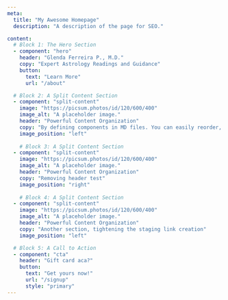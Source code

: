 ```yaml
---
meta:
  title: "My Awesome Homepage"
  description: "A description of the page for SEO."

content:
  # Block 1: The Hero Section
  - component: "hero"
    header: "Glenda Ferreira P., M.D."
    copy: "Expert Astrology Readings and Guidance"
    button:
      text: "Learn More"
      url: "/about"

  # Block 2: A Split Content Section
  - component: "split-content"
    image: "https://picsum.photos/id/120/600/400"
    image_alt: "A placeholder image."
    header: "Powerful Content Organization"
    copy: "By defining components in MD files. You can easily reorder, add, or remove sections of your page."
    image_position: "left"
  
    # Block 3: A Split Content Section
  - component: "split-content"
    image: "https://picsum.photos/id/120/600/400"
    image_alt: "A placeholder image."
    header: "Powerful Content Organization"
    copy: "Removing header test"
    image_position: "right"
  
    # Block 4: A Split Content Section
  - component: "split-content"
    image: "https://picsum.photos/id/120/600/400"
    image_alt: "A placeholder image."
    header: "Powerful Content Organization"
    copy: "Another section, tightening the staging link creation"
    image_position: "left"

  # Block 5: A Call to Action
  - component: "cta"
    header: "Gift card aca?"
    button:
      text: "Get yours now!"
      url: "/signup"
      style: "primary"
---
```


<!-- You can leave the body of the markdown file empty -->
